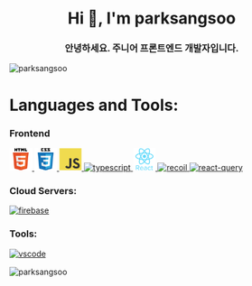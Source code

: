<h1 align="center">Hi 👋, I'm parksangsoo</h1>
<h3 align="center">안녕하세요. 주니어 프론트엔드 개발자입니다.</h3>

<p align="left"> <img src="https://komarev.com/ghpvc/?username=parksangsoo&label=Profile%20views&color=0e75b6&style=flat" alt="parksangsoo" /> </p>

<h1 align="left">Languages and Tools:</h1>
<h3 align="left">Frontend</h3>
<p align="left"> 
  <a href="https://www.w3.org/html/" target="_blank"> <img src="https://raw.githubusercontent.com/devicons/devicon/master/icons/html5/html5-original-wordmark.svg" alt="html5" width="40" height="40"/> </a> 
  <a href="https://www.w3schools.com/css/" target="_blank"> <img src="https://raw.githubusercontent.com/devicons/devicon/master/icons/css3/css3-original-wordmark.svg" alt="css3" width="40" height="40"/> </a>
  <a href="https://developer.mozilla.org/en-US/docs/Web/JavaScript" target="_blank"> <img src="https://raw.githubusercontent.com/devicons/devicon/master/icons/javascript/javascript-original.svg" alt="javascript" width="40" height="40"/> </a>
  <a href="https://www.typescriptlang.org/" target="_blank"> <img src="https://github.com/parksangsoo/parksangsoo/assets/37687621/4d674878-f694-457a-93f4-ec57a2f6d0ec" alt="typescript" width="40" height="40"/> </a>
  <a href="https://reactjs.org/" target="_blank"> <img src="https://raw.githubusercontent.com/devicons/devicon/master/icons/react/react-original-wordmark.svg" alt="react" width="40" height="40"/> </a> 
  <a href="https://recoiljs.org/ko/" target="_blank"> <img src="https://github.com/parksangsoo/parksangsoo/assets/37687621/fc5021c5-ef86-4832-97cc-f98d26adee40" alt="recoil" width="40" height="40"/> </a> 
  <a href="https://tanstack.com/query/latest/docs/framework/react/overview" target="_blank"> <img src="https://github.com/parksangsoo/parksangsoo/assets/37687621/1dae2960-e679-4f66-9c54-1e8e45b75a4d" alt="react-query" width="40" height="40"/> </a> 
  
<h3 align="left">Cloud Servers:</h3>
<a href="https://firebase.google.com/" target="_blank"> <img src="https://www.vectorlogo.zone/logos/firebase/firebase-icon.svg" alt="firebase" width="40" height="40"/> </a>

<h3 align="left">Tools:</h3>
<a href="https://code.visualstudio.com/" target="_blank"> <img src="https://github.com/parksangsoo/parksangsoo/assets/37687621/a75b5dda-bce8-4b22-b726-612e33051018" alt="vscode" width="40" height="40"/> </a>



</p>
<p><img align="center" src="https://github-readme-stats.vercel.app/api/top-langs?username=parksangsoo&show_icons=true&locale=en&layout=compact" alt="parksangsoo" /></p>





